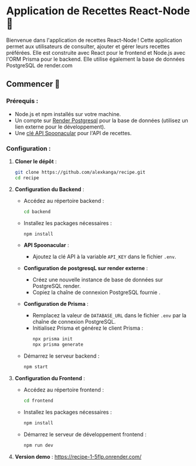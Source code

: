 
# Application de Recettes React-Node 🍲

Bienvenue dans l'application de recettes React-Node ! Cette application permet aux utilisateurs de consulter, ajouter et gérer leurs recettes préférées. Elle est construite avec React pour le frontend et Node.js avec l'ORM Prisma pour le backend. Elle utilise également la base de données PostgreSQL de render.com

## Commencer 🚀

### Prérequis :

- Node.js et npm installés sur votre machine.
- Un compte sur [Render Postgresql](https://render.com/docs/postgresql-creating-connecting) pour la base de données (utilisez un lien externe pour le développement).
- Une [clé API Spoonacular](https://spoonacular.com/food-api) pour l'API de recettes.

### Configuration :

1. **Cloner le dépôt** :
   ```bash
   git clone https://github.com/alexkanga/recipe.git
   cd recipe
   ```

2. **Configuration du Backend** :

   - Accédez au répertoire backend :
     ```bash
     cd backend
     ```

   - Installez les packages nécessaires :
     ```bash
     npm install
     ```

   - **API Spoonacular** :
     - Ajoutez la clé API à la variable `API_KEY` dans le fichier `.env`.

   - **Configuration de postgresqL sur render externe** :
     - Créez une nouvelle instance de base de données sur PostgreSQL render.
     - Copiez la chaîne de connexion PostgreSQL fournie .

   - **Configuration de Prisma** :
     - Remplacez la valeur de `DATABASE_URL` dans le fichier `.env` par la chaîne de connexion PostgreSQL.
     - Initialisez Prisma et générez le client Prisma :
       ```bash
       npx prisma init
       npx prisma generate
       ```

   - Démarrez le serveur backend :
     ```bash
     npm start
     ```

3. **Configuration du Frontend** :

   - Accédez au répertoire frontend :
     ```bash
     cd frontend
     ```

   - Installez les packages nécessaires :
     ```bash
     npm install
     ```

   - Démarrez le serveur de développement frontend :
     ```bash
     npm run dev
     ```
4. **Version demo** :
https://recipe-1-5flp.onrender.com/